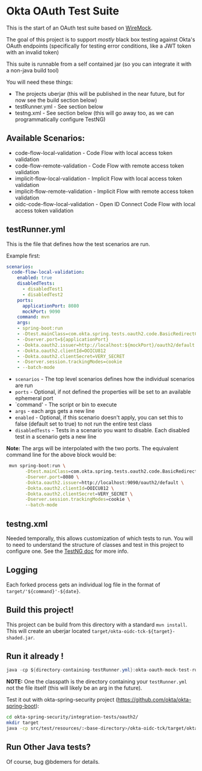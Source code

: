 Okta OAuth Test Suite
=====================

This is the start of an OAuth test suite based on [WireMock](http://wiremock.org/).

The goal of this project is to support _mostly_ black box testing against Okta's OAuth endpoints (specifically for testing error conditions, like a JWT token with an invalid token) 

This suite is runnable from a self contained jar (so you can integrate it with a non-java build tool)

You will need these things:
- The projects uberjar (this will be published in the near future, but for now see the build section below)
- testRunner.yml - See section below
- testng.xml - See section below (this will go away too, as we can programmatically configure TestNG)

## Available Scenarios:

- code-flow-local-validation - Code Flow with local access token validation 
- code-flow-remote-validation - Code Flow with remote access token validation
- implicit-flow-local-validation - Implicit Flow with local access token validation 
- implicit-flow-remote-validation - Implicit Flow with remote access token validation
- oidc-code-flow-local-validation - Open ID Connect Code Flow with local access token validation

## testRunner.yml

This is the file that defines how the test scenarios are run.

Example first:

```yml
scenarios:
  code-flow-local-validation:
    enabled: true
    disabledTests:
      - disabledTest1
      - disabledTest2
    ports:
      applicationPort: 8080
      mockPort: 9090
    command: mvn
    args:
    - spring-boot:run
    - -Dtest.mainClass=com.okta.spring.tests.oauth2.code.BasicRedirectCodeFlowApplication
    - -Dserver.port=${applicationPort}
    - -Dokta.oauth2.issuer=http://localhost:${mockPort}/oauth2/default
    - -Dokta.oauth2.clientId=OOICU812
    - -Dokta.oauth2.clientSecret=VERY_SECRET
    - -Dserver.session.trackingModes=cookie
    - --batch-mode
```

- `scenarios` - The top level scenarios defines how the individual scenarios are run
- `ports` - Optional, if not defined the properties will be set to an available ephemeral port
- `command' - The script or bin to execute
- `args` - each args gets a new line
- `enabled` - Optional, if this scenario doesn't apply, you can set this to false (default set to true) to not run the entire test class
- `disabledTests` - Tests in a scenario you want to disable. Each disabled test in a scenario gets a new line


**Note:** The args will be interpolated with the two ports. The equivalent command line for the above block would be:
```bash
 mvn spring-boot:run \
       -Dtest.mainClass=com.okta.spring.tests.oauth2.code.BasicRedirectCodeFlowApplication \
       -Dserver.port=8080 \
       -Dokta.oauth2.issuer=http://localhost:9090/oauth2/default \
       -Dokta.oauth2.clientId=OOICU812 \
       -Dokta.oauth2.clientSecret=VERY_SECRET \
       -Dserver.session.trackingModes=cookie \
       --batch-mode
```

## testng.xml

Needed temporally, this allows customization of which tests to run. You will to need to understand the structure of classes and test in this project to configure one. See the [TestNG doc](http://testng.org/doc/documentation-main.html#testng-xml) for more info.

## Logging

Each forked process gets an individual log file in the format of `target/'${command}'-${date}`.

## Build this project!

This project can be build from this directory with a standard `mvn install`. This will create an uberjar located `target/okta-oidc-tck-${target}-shaded.jar`.


## Run it already !

```java
java -cp ${directory-containing-testRunner.yml}:okta-oauth-mock-test-runner-${version}-shaded.jar org.testng.TestNG -d test-report-directory  your-testng.xml
```

**NOTE:** One the classpath is the directory containing your `testRunner.yml` not the file itself (this will likely be an arg in the future).

Test it out with okta-spring-security project (https://github.com/okta/okta-spring-boot):
```bash
cd okta-spring-security/integration-tests/oauth2/
mkdir target
java -cp src/test/resources/:<base-directory>/okta-oidc-tck/target/okta-oidc-tck-0.2.0-SNAPSHOT-shaded.jar org.testng.TestNG -d target/cli-test-output  <base-directory>/okta-oidc-tck/src/main/resources/testng.xml
```

## Run Other Java tests?

Of course, bug @bdemers for details.
